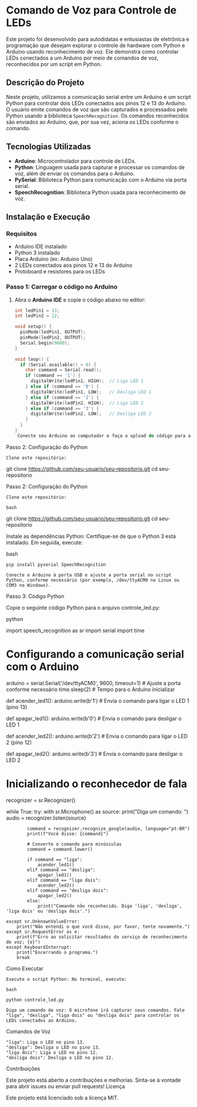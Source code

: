 # Comando de Voz para Controle de LEDs

Este projeto foi desenvolvido para autodidatas e entusiastas de eletrônica e programação que desejam explorar o controle de hardware com Python e Arduino usando reconhecimento de voz. Ele demonstra como controlar LEDs conectados a um Arduino por meio de comandos de voz, reconhecidos por um script em Python.

## Descrição do Projeto

Neste projeto, utilizamos a comunicação serial entre um Arduino e um script Python para controlar dois LEDs conectados aos pinos 12 e 13 do Arduino. O usuário emite comandos de voz que são capturados e processados pelo Python usando a biblioteca `SpeechRecognition`. Os comandos reconhecidos são enviados ao Arduino, que, por sua vez, aciona os LEDs conforme o comando.

## Tecnologias Utilizadas

- **Arduino**: Microcontrolador para controle de LEDs.
- **Python**: Linguagem usada para capturar e processar os comandos de voz, além de enviar os comandos para o Arduino.
- **PySerial**: Biblioteca Python para comunicação com o Arduino via porta serial.
- **SpeechRecognition**: Biblioteca Python usada para reconhecimento de voz.

## Instalação e Execução

### Requisitos

- Arduino IDE instalado
- Python 3 instalado
- Placa Arduino (ex: Arduino Uno)
- 2 LEDs conectados aos pinos 12 e 13 do Arduino
- Protoboard e resistores para os LEDs

### Passo 1: Carregar o código no Arduino

1. Abra o **Arduino IDE** e copie o código abaixo no editor:
   ```cpp
   int ledPin1 = 13;
   int ledPin2 = 12;

   void setup() {
     pinMode(ledPin1, OUTPUT);
     pinMode(ledPin2, OUTPUT);
     Serial.begin(9600);
   }

   void loop() {
     if (Serial.available() > 0) {
       char command = Serial.read();
       if (command == '1') {
         digitalWrite(ledPin1, HIGH);  // Liga LED 1
       } else if (command == '0') {
         digitalWrite(ledPin1, LOW);   // Desliga LED 1
       } else if (command == '2') {
         digitalWrite(ledPin2, HIGH);  // Liga LED 2
       } else if (command == '3') {
         digitalWrite(ledPin2, LOW);   // Desliga LED 2
       }
     }
   }
    Conecte seu Arduino ao computador e faça o upload do código para a placa.

Passo 2: Configuração do Python

    Clone este repositório:
git clone https://github.com/seu-usuario/seu-repositorio.git
cd seu-repositorio

Passo 2: Configuração do Python

    Clone este repositório:

    bash

git clone https://github.com/seu-usuario/seu-repositorio.git
cd seu-repositorio

Instale as dependências Python: Certifique-se de que o Python 3 está instalado. Em seguida, execute:

bash

    pip install pyserial SpeechRecognition

    Conecte o Arduino à porta USB e ajuste a porta serial no script Python, conforme necessário (por exemplo, /dev/ttyACM0 no Linux ou COM3 no Windows).

Passo 3: Código Python

Copie o seguinte código Python para o arquivo controle_led.py:

python

import speech_recognition as sr
import serial
import time

# Configurando a comunicação serial com o Arduino
arduino = serial.Serial('/dev/ttyACM0', 9600, timeout=1)  # Ajuste a porta conforme necessário
time.sleep(2)  # Tempo para o Arduino inicializar

def acender_led1():
    arduino.write(b'1')  # Envia o comando para ligar o LED 1 (pino 13)

def apagar_led1():
    arduino.write(b'0')  # Envia o comando para desligar o LED 1

def acender_led2():
    arduino.write(b'2')  # Envia o comando para ligar o LED 2 (pino 12)

def apagar_led2():
    arduino.write(b'3')  # Envia o comando para desligar o LED 2

# Inicializando o reconhecedor de fala
recognizer = sr.Recognizer()

while True:
    try:
        with sr.Microphone() as source:
            print("Diga um comando: ")
            audio = recognizer.listen(source)

            command = recognizer.recognize_google(audio, language="pt-BR")
            print(f"Você disse: {command}")

            # Converte o comando para minúsculas
            command = command.lower()

            if command == "liga":
                acender_led1()
            elif command == "desliga":
                apagar_led1()
            elif command == "liga dois":
                acender_led2()
            elif command == "desliga dois":
                apagar_led2()
            else:
                print("Comando não reconhecido. Diga 'liga', 'desliga', 'liga dois' ou 'desliga dois'.")

    except sr.UnknownValueError:
        print("Não entendi o que você disse, por favor, tente novamente.")
    except sr.RequestError as e:
        print(f"Erro ao solicitar resultados do serviço de reconhecimento de voz; {e}")
    except KeyboardInterrupt:
        print("Encerrando o programa.")
        break

Como Executar

    Execute o script Python: No terminal, execute:

    bash

    python controle_led.py

    Diga um comando de voz: O microfone irá capturar seus comandos. Fale "liga", "desliga", "liga dois" ou "desliga dois" para controlar os LEDs conectados ao Arduino.

Comandos de Voz

    "liga": Liga o LED no pino 13.
    "desliga": Desliga o LED no pino 13.
    "liga dois": Liga o LED no pino 12.
    "desliga dois": Desliga o LED no pino 12.

Contribuições

Este projeto está aberto a contribuições e melhorias. Sinta-se à vontade para abrir issues ou enviar pull requests!
Licença

Este projeto está licenciado sob a licença MIT.
